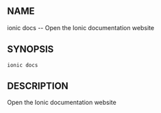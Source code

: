 
## NAME
ionic docs -- Open the Ionic documentation website
  
## SYNOPSIS
    ionic docs 
  
## DESCRIPTION
Open the Ionic documentation website







